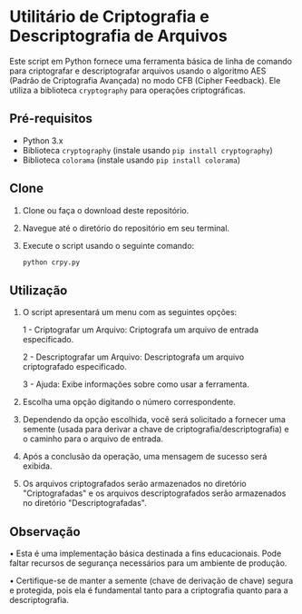 # Utilitário de Criptografia e Descriptografia de Arquivos

Este script em Python fornece uma ferramenta básica de linha de comando para criptografar e descriptografar arquivos usando o algoritmo AES (Padrão de Criptografia Avançada) no modo CFB (Cipher Feedback). Ele utiliza a biblioteca `cryptography` para operações criptográficas.

## Pré-requisitos

- Python 3.x
- Biblioteca `cryptography` (instale usando `pip install cryptography`)
- Biblioteca `colorama` (instale usando `pip install colorama`)

## Clone

1. Clone ou faça o download deste repositório.

2. Navegue até o diretório do repositório em seu terminal.

3. Execute o script usando o seguinte comando:

   ```bash
   python crpy.py
## Utilização
1. O script apresentará um menu com as seguintes opções:
   
   1 - Criptografar um Arquivo: Criptografa um arquivo de entrada especificado.
   
   2 - Descriptografar um Arquivo: Descriptografa um arquivo criptografado especificado.
   
   3 - Ajuda: Exibe informações sobre como usar a ferramenta.
   
3. Escolha uma opção digitando o número correspondente.

4. Dependendo da opção escolhida, você será solicitado a fornecer uma semente (usada para derivar a chave de criptografia/descriptografia) e o caminho para o arquivo de entrada.

5. Após a conclusão da operação, uma mensagem de sucesso será exibida.

6. Os arquivos criptografados serão armazenados no diretório "Criptografadas" e os arquivos descriptografados serão armazenados no diretório "Descriptografadas".

## Observação
• Esta é uma implementação básica destinada a fins educacionais. Pode faltar recursos de segurança necessários para um ambiente de produção.

• Certifique-se de manter a semente (chave de derivação de chave) segura e protegida, pois ela é fundamental tanto para a criptografia quanto para a descriptografia.

